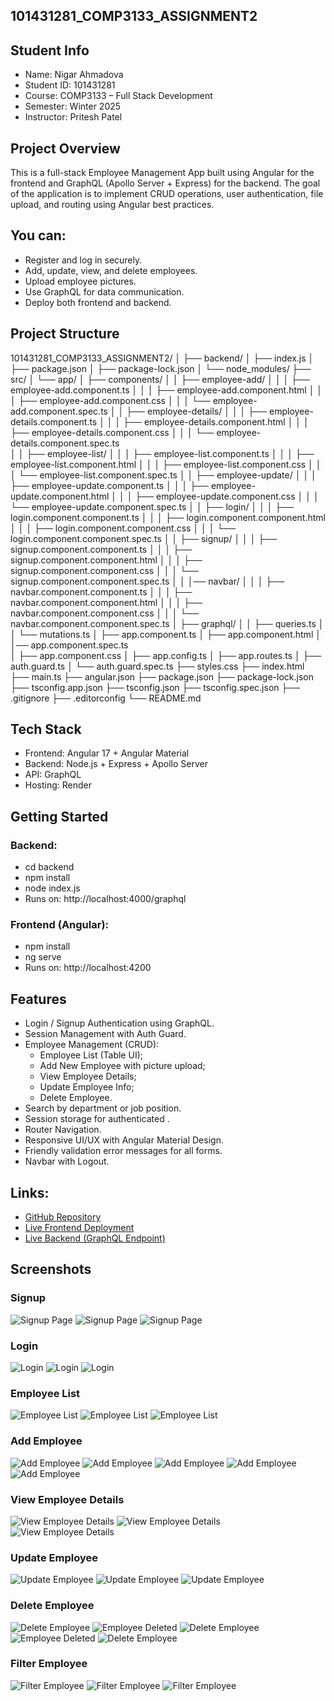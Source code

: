 ## 101431281_COMP3133_ASSIGNMENT2

## Student Info
- Name: Nigar Ahmadova
- Student ID: 101431281
- Course: COMP3133 – Full Stack Development
- Semester: Winter 2025
- Instructor: Pritesh Patel

## Project Overview
This is a full-stack Employee Management App built using Angular for the frontend and GraphQL (Apollo Server + Express) for the backend. The goal of the application is to implement CRUD operations, user authentication, file upload, and routing using Angular best practices.

## You can:
- Register and log in securely.
- Add, update, view, and delete employees.
- Upload employee pictures.
- Use GraphQL for data communication.
- Deploy both frontend and backend.

## Project Structure
101431281_COMP3133_ASSIGNMENT2/
│
├── backend/
│   ├── index.js
│   ├── package.json
│   ├── package-lock.json
│   └── node_modules/
├── src/
│   └── app/
│       ├── components/
│       │   ├── employee-add/
│       │   │   ├── employee-add.component.ts
│       │   │   ├── employee-add.component.html
│       │   │   ├── employee-add.component.css
│       │   │   └── employee-add.component.spec.ts
│       │   ├── employee-details/
│       │   │   ├── employee-details.component.ts
│       │   │   ├── employee-details.component.html
│       │   │   ├── employee-details.component.css
│       │   │   └── employee-details.component.spec.ts   
│       │   ├── employee-list/
│       │   │   ├── employee-list.component.ts
│       │   │   ├── employee-list.component.html
│       │   │   ├── employee-list.component.css
│       │   │   └── employee-list.component.spec.ts
│       │   ├── employee-update/
│       │   │   ├── employee-update.component.ts
│       │   │   ├── employee-update.component.html
│       │   │   ├── employee-update.component.css
│       │   │   └── employee-update.component.spec.ts
│       │   ├── login/
│       │   │   ├── login.component.component.ts
│       │   │   ├── login.component.component.html
│       │   │   ├── login.component.component.css
│       │   │   └── login.component.component.spec.ts
│       │   ├── signup/
│       │   │   ├── signup.component.component.ts
│       │   │   ├── signup.component.component.html
│       │   │   ├── signup.component.component.css
│       │   │   └── signup.component.component.spec.ts
│       │   │── navbar/
│       │   │   ├── navbar.component.component.ts
│       │   │   ├── navbar.component.component.html
│       │   │   ├── navbar.component.component.css
│       │   │   └── navbar.component.component.spec.ts
│       ├── graphql/
│       │   ├── queries.ts
│       │   └── mutations.ts
│       ├── app.component.ts
│       ├── app.component.html
│       │── app.component.spec.ts   
│       ├── app.component.css
│       ├── app.config.ts
│       ├── app.routes.ts
│       ├── auth.guard.ts
│       └── auth.guard.spec.ts
├── styles.css
├── index.html
├── main.ts
├── angular.json
├── package.json
├── package-lock.json
├── tsconfig.app.json
├── tsconfig.json
├── tsconfig.spec.json
├── .gitignore
├── .editorconfig
└── README.md

## Tech Stack
- Frontend: Angular 17 + Angular Material
- Backend: Node.js + Express + Apollo Server
- API: GraphQL
- Hosting: Render

## Getting Started
### Backend:
- cd backend
- npm install
- node index.js
- Runs on: http://localhost:4000/graphql

### Frontend (Angular):
- npm install
- ng serve
- Runs on: http://localhost:4200

## Features
- Login / Signup Authentication using GraphQL.
- Session Management with Auth Guard.
- Employee Management (CRUD):
    - Employee List (Table UI);
    - Add New Employee with picture upload;
    - View Employee Details;
    - Update Employee Info;
    - Delete Employee.
- Search by department or job position.
- Session storage for authenticated .
- Router Navigation.
- Responsive UI/UX with Angular Material Design.
- Friendly validation error messages for all forms.
- Navbar with Logout.

## Links:
- [GitHub Repository](https://github.com/Nigar0826/101431281_comp3133_assignment2)
- [Live Frontend Deployment](https://one01431281-comp3133-assignment2.onrender.com)
- [Live Backend (GraphQL Endpoint)](https://employee-management-backend-rf1o.onrender.com/graphql)

## Screenshots
### Signup
![Signup Page](src/assets/images/sign_up_f.png)
![Signup Page](src/assets/images/sign_up_b.png)
![Signup Page](src/assets/images/sign_up_L.png)

### Login
![Login](src/assets/images/login_f.png)
![Login](src/assets/images/login_b.png)
![Login](src/assets/images/login_L.png)

### Employee List
![Employee List](src/assets/images/employee_list_f.png)
![Employee List](src/assets/images/employee_list_b.png)
![Employee List](src/assets/images/employee_list_L.png)

### Add Employee
![Add Employee](src/assets/images/add_employee_f.png)
![Add Employee](src/assets/images/add_employee_L.png)
![Add Employee](src/assets/images/employee_added.png)
![Add Employee](src/assets/images/employee_added_L.png)
![Add Employee](src/assets/images/add_employee_b.png)

### View Employee Details
![View Employee Details](src/assets/images/view_details_f.png)
![View Employee Details](src/assets/images/view_details_b.png)
![View Employee Details](src/assets/images/view_details_L.png)

### Update Employee
![Update Employee](src/assets/images/update_employee_f.png)
![Update Employee](src/assets/images/update_employee_b.png)
![Update Employee](src/assets/images/update_employee_L.png)


### Delete Employee
![Delete Employee](src/assets/images/delete_employee_f.png)
![Employee Deleted](src/assets/images/employee_deleted.png)
![Delete Employee](src/assets/images/delete_employee_L.png)
![Employee Deleted](src/assets/images/employee_deleted_L.png)
![Delete Employee](src/assets/images/delete_employee_b.png)

### Filter Employee
![Filter Employee](src/assets/images/filter_employee_f.png)
![Filter Employee](src/assets/images/filter_employee_b.png)
![Filter Employee](src/assets/images/filter_employee_L.png)